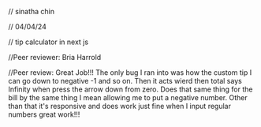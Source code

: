 // sinatha chin

// 04/04/24

// tip calculator in next js

//Peer reviewer: Bria Harrold

//Peer review: Great Job!!! The only bug I ran into was how the custom tip I can go down to negative -1 and so on. Then it acts wierd then total says Infinity when press the arrow down from zero. Does that same thing for the bill by the same thing I mean allowing me to put a negative number. Other than that it's responsive and does work just fine when I input regular numbers great work!!!
